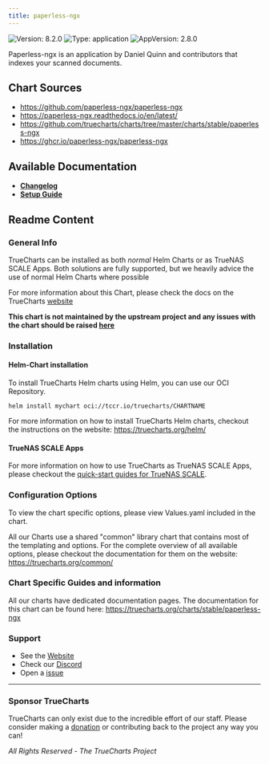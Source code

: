 ```yaml
---
title: paperless-ngx
---
```


![Version: 8.2.0](https://img.shields.io/badge/Version-8.2.0-informational?style=flat-square) ![Type: application](https://img.shields.io/badge/Type-application-informational?style=flat-square) ![AppVersion: 2.8.0](https://img.shields.io/badge/AppVersion-2.8.0-informational?style=flat-square)

Paperless-ngx is an application by Daniel Quinn and contributors that indexes your scanned documents.

## Chart Sources

- https://github.com/paperless-ngx/paperless-ngx
- https://paperless-ngx.readthedocs.io/en/latest/
- https://github.com/truecharts/charts/tree/master/charts/stable/paperless-ngx
- https://ghcr.io/paperless-ngx/paperless-ngx

## Available Documentation

- [**Changelog**](./changelog)
- [**Setup Guide**](./how-to)

## Readme Content


### General Info

TrueCharts can be installed as both _normal_ Helm Charts or as TrueNAS SCALE Apps.
Both solutions are fully supported, but we heavily advice the use of normal Helm Charts where possible

For more information about this Chart, please check the docs on the TrueCharts [website](https://truecharts.org/charts/stable/paperless-ngx)

**This chart is not maintained by the upstream project and any issues with the chart should be raised [here](https://github.com/truecharts/charts/issues/new/choose)**

### Installation

#### Helm-Chart installation

To install TrueCharts Helm charts using Helm, you can use our OCI Repository.

`helm install mychart oci://tccr.io/truecharts/CHARTNAME`

For more information on how to install TrueCharts Helm charts, checkout the instructions on the website: https://truecharts.org/helm/


#### TrueNAS SCALE Apps

For more information on how to use TrueCharts as TrueNAS SCALE Apps, please checkout the [quick-start guides for TrueNAS SCALE](https://truecharts.org/scale/guides/scale-intro).

### Configuration Options

To view the chart specific options, please view Values.yaml included in the chart.

All our Charts use a shared "common" library chart that contains most of the templating and options.
For the complete overview of all available options, please checkout the documentation for them on the website: https://truecharts.org/common/

### Chart Specific Guides and information

All our charts have dedicated documentation pages.
The documentation for this chart can be found here:
https://truecharts.org/charts/stable/paperless-ngx

### Support


- See the [Website](https://truecharts.org)
- Check our [Discord](https://discord.gg/tVsPTHWTtr)
- Open a [issue](https://github.com/truecharts/charts/issues/new/choose)

---

### Sponsor TrueCharts

TrueCharts can only exist due to the incredible effort of our staff.
Please consider making a [donation](https://truecharts.org/general/sponsor) or contributing back to the project any way you can!

_All Rights Reserved - The TrueCharts Project_
